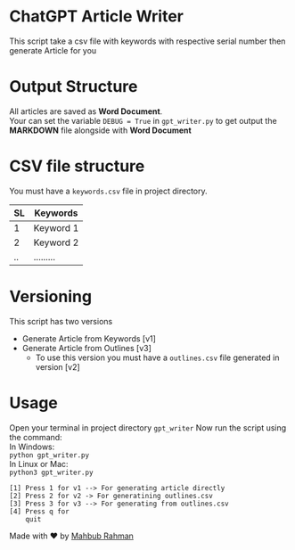 # ChatGPT Article Writer
This script take a csv file with keywords with respective serial number then generate Article for you
<br>

# Output Structure
All articles are saved as **Word Document**.\
Your can set the variable ```DEBUG = True``` in ```gpt_writer.py``` to get output the **MARKDOWN** file alongside with **Word Document**
# CSV file structure
You must have a ```keywords.csv``` file in project directory.

| SL | Keywords|
| ---|---------|
|1  | Keyword 1|
|2 | Keyword 2 |
|..| ......... |

  
# Versioning 
This script has two versions
- Generate Article from Keywords [v1]
- Generate Article from Outlines [v3]
    * To use this version you must have a ```outlines.csv``` file generated in version [v2]

# Usage
Open your terminal in project directory ```gpt_writer```
Now run the script using the command:\
In Windows:\
```python gpt_writer.py```\
In Linux or Mac:\
```python3 gpt_writer.py```

```Choose Version:
[1] Press 1 for v1 --> For generating article directly
[2] Press 2 for v2 -> For generatining outlines.csv
[3] Press 3 for v3 --> For generating from outlines.csv
[4] Press q for 
    quit
```

Made with ❤️ by [Mahbub Rahman](https://facebook.com/rmahbub01)